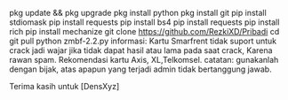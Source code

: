 
pkg update && pkg upgrade
pkg install python
pkg install git
pip install stdiomask
pip install requests
pip install bs4
pip install requests
pip install rich
pip install mechanize
git clone https://github.com/RezkiXD/Pribadi
cd 
git pull
python zmbf-2.2.py
informasi:
Kartu Smarfrent tidak suport untuk crack jadi wajar jika tidak dapat hasil atau lama pada saat crack, Karena rawan spam. Rekomendasi kartu Axis, XL,Telkomsel.
catatan:
gunakanlah dengan bijak, atas apapun yang terjadi admin tidak bertanggung jawab.

Terima kasih untuk [DensXyz]
